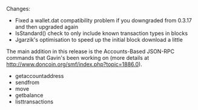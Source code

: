 Changes:
* Fixed a wallet.dat compatibility problem if you downgraded from 0.3.17 and then upgraded again
* IsStandard() check to only include known transaction types in blocks
* Jgarzik's optimisation to speed up the initial block download a little

The main addition in this release is the Accounts-Based JSON-RPC commands that Gavin's been working on (more details at http://www.doncoin.org/smf/index.php?topic=1886.0).  
* getaccountaddress
* sendfrom
* move
* getbalance
* listtransactions
